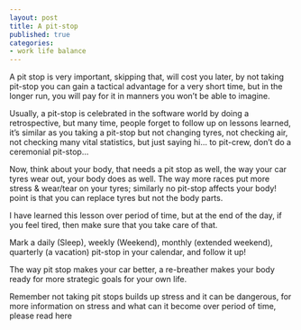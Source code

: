 ```yaml
---
layout: post
title: A pit-stop
published: true
categories:
- work life balance
---
```

A pit stop is very important, skipping that, will cost you later, by not taking pit-stop you can gain a tactical advantage for a very short time, but in the longer run, you will pay for it in manners you won’t be able to imagine.

Usually, a pit-stop is celebrated in the software world by doing a retrospective, but many time, people forget to follow up on lessons learned, it’s similar as you taking a pit-stop but not changing tyres, not checking air, not checking many vital statistics, but just saying hi… to pit-crew, don’t do a ceremonial pit-stop…

Now, think about your body, that needs a pit stop as well, the way your car tyres wear out, your body does as well. The way more races put more stress & wear/tear on your tyres; similarly no pit-stop affects your body! point is that you can replace tyres but not the body parts.

I have learned this lesson over period of time, but at the end of the day, if you feel tired, then make sure that you take care of that.

Mark a daily (Sleep), weekly (Weekend), monthly (extended weekend), quarterly (a vacation) pit-stop in your calendar, and follow it up!

The way pit stop makes your car better, a re-breather makes your body ready for more strategic goals for your own life.

Remember not taking pit stops builds up stress and it can be dangerous, for more information on stress and what can it become over period of time, please read here

